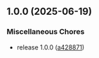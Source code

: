 ## 1.0.0 (2025-06-19)

### Miscellaneous Chores

* release 1.0.0 ([a428871](https://github.com/marian13/semantic_boolean/commit/3c1422bf6a07c7eb12d02485d924835b6c14ed85))
